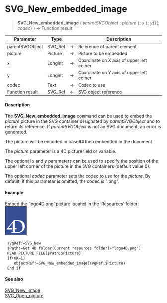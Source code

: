 # SVG_New_embedded_image

>**SVG_New_embedded_image** ( *parentSVGObject* ; *picture* {; *x* {; *y*}}{; *codec*} ) -> Function result

| Parameter | Type |  | Description |
| --- | --- | --- | --- |
| parentSVGObject | SVG_Ref | &#8594; | Reference of parent element |
| picture | Picture | &#8594; | Picture to be embedded |
| x | Longint | &#8594; | Coordinate on X axis of upper left corner |
| y | Longint | &#8594; | Coordinate on Y axis of upper left corner |
| codec | Text | &#8594; | Codec to use |
| Function result | SVG_Ref | &#8592; | SVG object reference |



#### Description 

The **SVG\_New\_embedded\_image** command can be used to embed the *picture* picture in the SVG container designated by *parentSVGObject* and to return its reference. If *parentSVGObject* is not an SVG document, an error is generated.

The picture will be encoded in base64 then embedded in the document.

The *picture* parameter is a 4D picture field or variable.

The optional *x* and *y* parameters can be used to specify the position of the upper left corner of the picture in the SVG containers (default value 0).

The optional *codec* parameter sets the codec to use for the *picture*. By default, if this parameter is omitted, the codec is ".png".

#### Example 

Embed the ‘logo4D.png’ picture located in the ‘Resources’ folder:  
![](../images/pict195077.en.png)

```4d
 svgRef:=SVG_New
 $Path:=Get 4D folder(Current resources folder)+"logo4D.png")
 READ PICTURE FILE($Path;$Picture)
 If(OK=1)
    objectRef:=SVG_New_embedded_image(svgRef;$Picture)
 End if
```

#### See also 

[SVG\_New\_image](SVG_New_image.md)  
[SVG\_Open\_picture](SVG_Open_picture.md)  
